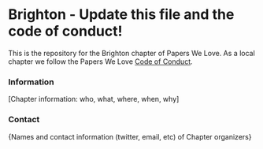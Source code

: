 # Brighton - Update this file and the code of conduct!

This is the repository for the Brighton chapter of Papers We Love. As a local chapter we follow the Papers We Love [Code of Conduct](https://github.com/papers-we-love/brighton/blob/master/code-of-conduct.md).

### Information

[Chapter information: who, what, where, when, why]

### Contact

{Names and contact information (twitter, email, etc) of Chapter organizers}
